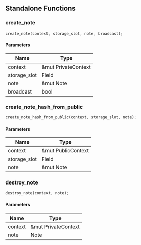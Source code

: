 ## Standalone Functions

### create_note

```rust
create_note(context, storage_slot, note, broadcast);
```

#### Parameters
| Name | Type |
| --- | --- |
| context | &mut PrivateContext |
| storage_slot | Field |
| note | &mut Note |
| broadcast | bool |

### create_note_hash_from_public

```rust
create_note_hash_from_public(context, storage_slot, note);
```

#### Parameters
| Name | Type |
| --- | --- |
| context | &mut PublicContext |
| storage_slot | Field |
| note | &mut Note |

### destroy_note

```rust
destroy_note(context, note);
```

#### Parameters
| Name | Type |
| --- | --- |
| context | &mut PrivateContext |
| note | Note |

